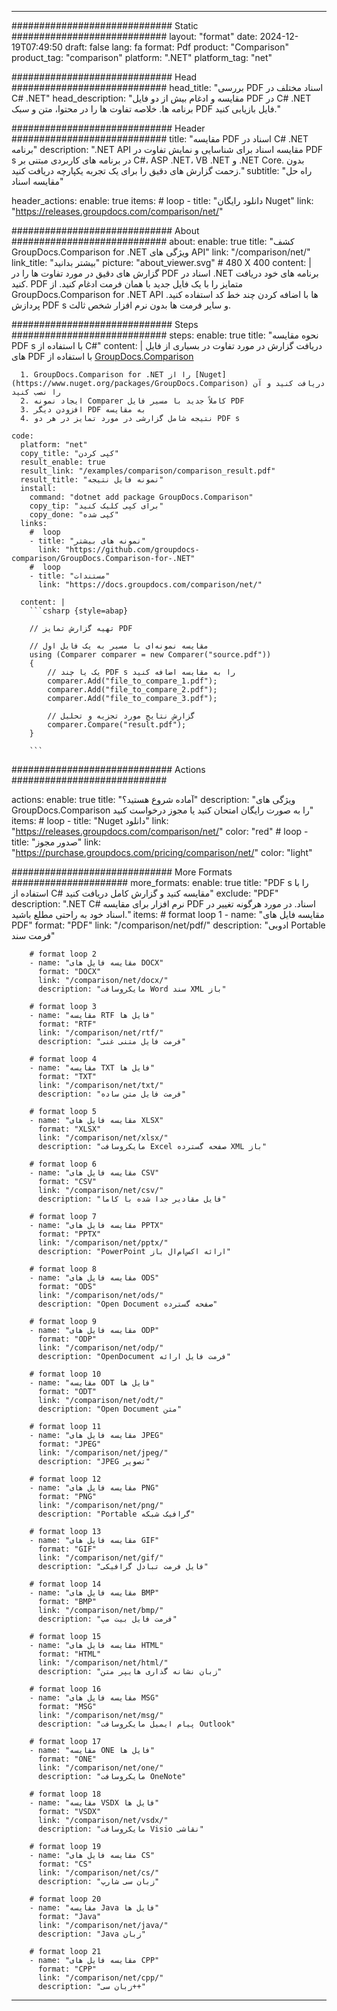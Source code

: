 
---
############################# Static ############################
layout: "format"
date:  2024-12-19T07:49:50
draft: false
lang: fa
format: Pdf
product: "Comparison"
product_tag: "comparison"
platform: ".NET"
platform_tag: "net"

############################# Head ############################
head_title: "بررسی PDF اسناد مختلف در C# .NET"
head_description: "مقایسه و ادغام بیش از دو فایل PDF در C# .NET برنامه ها. خلاصه تفاوت ها را در محتوا، متن و سبک PDF فایل بازیابی کنید."

############################# Header ############################
title: "مقایسه PDF اسناد در C# .NET برنامه" 
description: ".NET API مقایسه اسناد برای شناسایی و نمایش تفاوت در PDF s در برنامه های کاربردی مبتنی بر C#، ASP .NET، VB .NET و .NET Core. بدون زحمت گزارش های دقیق را برای یک تجربه یکپارچه دریافت کنید."
subtitle: "راه حل مقایسه اسناد" 

header_actions:
  enable: true
  items:
    #  loop
    - title: "دانلود رایگان Nuget"
      link: "https://releases.groupdocs.com/comparison/net/"
      
############################# About ############################
about:
    enable: true
    title: "کشف GroupDocs.Comparison for .NET ویژگی های API"
    link: "/comparison/net/"
    link_title: "بیشتر بدانید"
    picture: "about_viewer.svg" # 480 X 400
    content: |
       گزارش های دقیق در مورد تفاوت ها را در PDF اسناد در .NET برنامه های خود دریافت کنید. PDF متمایز را با یک فایل جدید با همان فرمت ادغام کنید. از GroupDocs.Comparison for .NET API ها با اضافه کردن چند خط کد استفاده کنید. پردازش PDF s و سایر فرمت ها بدون نرم افزار شخص ثالث.

############################# Steps ############################
steps:
    enable: true
    title: "نحوه مقایسه PDF s با استفاده از C#"
    content: |
      دریافت گزارش در مورد تفاوت در بسیاری از فایل های PDF با استفاده از [GroupDocs.Comparison](https://products.groupdocs.com/comparison/net/)
      
      1. GroupDocs.Comparison for .NET را از [Nuget](https://www.nuget.org/packages/GroupDocs.Comparison) دریافت کنید و آن را نصب کنید
      2. ایجاد نمونه Comparer کاملاً جدید با مسیر فایل PDF
      3. افزودن دیگر PDF به مقایسه
      4. نتیجه شامل گزارشی در مورد تمایز در هر دو PDF s
   
    code:
      platform: "net"
      copy_title: "کپی کردن"
      result_enable: true
      result_link: "/examples/comparison/comparison_result.pdf"
      result_title: "نمونه فایل نتیجه"
      install:
        command: "dotnet add package GroupDocs.Comparison"
        copy_tip: "برای کپی کلیک کنید"
        copy_done: "کپی شده"
      links:
        #  loop
        - title: "نمونه های بیشتر"
          link: "https://github.com/groupdocs-comparison/GroupDocs.Comparison-for-.NET"
        #  loop
        - title: "مستندات"
          link: "https://docs.groupdocs.com/comparison/net/"
          
      content: |
        ```csharp {style=abap}

        // تهیه گزارش تمایز PDF

        // مقایسه نمونه‌ای با مسیر به یک فایل اول
        using (Comparer comparer = new Comparer("source.pdf"))
        {
            // یک یا چند PDF s را به مقایسه اضافه کنید
        	comparer.Add("file_to_compare_1.pdf");
            comparer.Add("file_to_compare_2.pdf");
            comparer.Add("file_to_compare_3.pdf");

            // گزارش نتایج مورد تجزیه و تحلیل
            comparer.Compare("result.pdf"); 
        }
        
        ```            

############################# Actions ############################

actions:
  enable: true
  title: "آماده شروع هستید؟"
  description: "ویژگی های GroupDocs.Comparison را به صورت رایگان امتحان کنید یا مجوز درخواست کنید"
  items:
    #  loop
    - title: "Nuget دانلود"
      link: "https://releases.groupdocs.com/comparison/net/"
      color: "red"
        #  loop
    - title: "صدور مجوز"
      link: "https://purchase.groupdocs.com/pricing/comparison/net/"
      color: "light"


############################# More Formats #####################
more_formats:
    enable: true
    title: "PDF s را با استفاده از C# مقایسه کنید و گزارش کامل دریافت کنید"
    exclude: "PDF"
    description: ".NET C# نرم افزار برای مقایسه PDF اسناد. در مورد هرگونه تغییر در اسناد خود به راحتی مطلع باشید."
    items: 
        # format loop 1
        - name: "مقایسه فایل های PDF"
          format: "PDF"
          link: "/comparison/net/pdf/"
          description: "ادوبی Portable فرمت سند"

        # format loop 2
        - name: "مقایسه فایل های DOCX"
          format: "DOCX"
          link: "/comparison/net/docx/"
          description: "مایکروسافت Word سند XML باز"

        # format loop 3
        - name: "مقایسه RTF فایل ها"
          format: "RTF"
          link: "/comparison/net/rtf/"
          description: "فرمت فایل متنی غنی"

        # format loop 4
        - name: "مقایسه TXT فایل ها"
          format: "TXT"
          link: "/comparison/net/txt/"
          description: "فرمت فایل متن ساده"

        # format loop 5
        - name: "مقایسه فایل های XLSX"
          format: "XLSX"
          link: "/comparison/net/xlsx/"
          description: "مایکروسافت Excel صفحه گسترده XML باز"

        # format loop 6
        - name: "مقایسه فایل های CSV"
          format: "CSV"
          link: "/comparison/net/csv/"
          description: "فایل مقادیر جدا شده با کاما"

        # format loop 7
        - name: "مقایسه فایل های PPTX"
          format: "PPTX"
          link: "/comparison/net/pptx/"
          description: "PowerPoint ارائه اکس‌ام‌ال باز"

        # format loop 8
        - name: "مقایسه فایل های ODS"
          format: "ODS"
          link: "/comparison/net/ods/"
          description: "Open Document صفحه گسترده"

        # format loop 9
        - name: "مقایسه فایل های ODP"
          format: "ODP"
          link: "/comparison/net/odp/"
          description: "OpenDocument فرمت فایل ارائه"

        # format loop 10
        - name: "مقایسه ODT فایل ها"
          format: "ODT"
          link: "/comparison/net/odt/"
          description: "Open Document متن"

        # format loop 11
        - name: "مقایسه فایل های JPEG"
          format: "JPEG"
          link: "/comparison/net/jpeg/"
          description: "JPEG تصویر"

        # format loop 12
        - name: "مقایسه فایل های PNG"
          format: "PNG"
          link: "/comparison/net/png/"
          description: "Portable گرافیک شبکه"

        # format loop 13
        - name: "مقایسه فایل های GIF"
          format: "GIF"
          link: "/comparison/net/gif/"
          description: "فایل فرمت تبادل گرافیکی"

        # format loop 14
        - name: "مقایسه فایل های BMP"
          format: "BMP"
          link: "/comparison/net/bmp/"
          description: "فرمت فایل بیت مپ"

        # format loop 15
        - name: "مقایسه فایل های HTML"
          format: "HTML"
          link: "/comparison/net/html/"
          description: "زبان نشانه گذاری هایپر متن"

        # format loop 16
        - name: "مقایسه فایل های MSG"
          format: "MSG"
          link: "/comparison/net/msg/"
          description: "پیام ایمیل مایکروسافت Outlook"

        # format loop 17
        - name: "مقایسه ONE فایل ها"
          format: "ONE"
          link: "/comparison/net/one/"
          description: "مایکروسافت OneNote"

        # format loop 18
        - name: "مقایسه VSDX فایل ها"
          format: "VSDX"
          link: "/comparison/net/vsdx/"
          description: "مایکروسافت Visio نقاشی"

        # format loop 19
        - name: "مقایسه فایل های CS"
          format: "CS"
          link: "/comparison/net/cs/"
          description: "زبان سی شارپ"

        # format loop 20
        - name: "مقایسه Java فایل ها"
          format: "Java"
          link: "/comparison/net/java/"
          description: "Java زبان"
          
        # format loop 21
        - name: "مقایسه فایل های CPP"
          format: "CPP"
          link: "/comparison/net/cpp/"
          description: "زبان سی++"
---